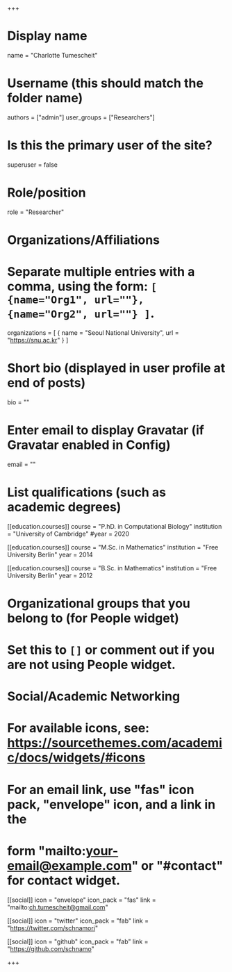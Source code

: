 +++

# Display name
name = "Charlotte Tumescheit"

# Username (this should match the folder name)
authors = ["admin"]
user_groups = ["Researchers"]
# Is this the primary user of the site?
superuser = false

# Role/position
role = "Researcher"

# Organizations/Affiliations
#   Separate multiple entries with a comma, using the form: `[ {name="Org1", url=""}, {name="Org2", url=""} ]`.
organizations = [ { name = "Seoul National University", url = "https://snu.ac.kr" } ]

# Short bio (displayed in user profile at end of posts)
bio = ""

# Enter email to display Gravatar (if Gravatar enabled in Config)
email = ""

# List qualifications (such as academic degrees)
[[education.courses]]
  course = "P.hD. in Computational Biology"
  institution = "University of Cambridge"
  #year = 2020
  
[[education.courses]]
  course = "M.Sc. in Mathematics"
  institution = "Free University Berlin"
  year = 2014

[[education.courses]]
  course = "B.Sc. in Mathematics"
  institution = "Free University Berlin"
  year = 2012

# Organizational groups that you belong to (for People widget)
#   Set this to `[]` or comment out if you are not using People widget.


# Social/Academic Networking
# For available icons, see: https://sourcethemes.com/academic/docs/widgets/#icons
#   For an email link, use "fas" icon pack, "envelope" icon, and a link in the
#   form "mailto:your-email@example.com" or "#contact" for contact widget.

[[social]]
  icon = "envelope"
  icon_pack = "fas"
  link = "mailto:ch.tumescheit@gmail.com"

[[social]]
  icon = "twitter"
  icon_pack = "fab"
  link = "https://twitter.com/schnamori"
  
[[social]]
  icon = "github"
  icon_pack = "fab"
  link = "https://github.com/schnamo"

+++ 

